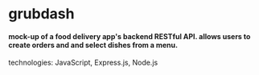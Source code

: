 # grubdash

#### mock-up of a food delivery app's backend RESTful API. allows users to create orders and and select dishes from a menu.

technologies: JavaScript, Express.js, Node.js
